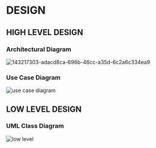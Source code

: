 # DESIGN

## HIGH LEVEL DESIGN

### Architectural Diagram


![143217303-adacd8ca-696b-46cc-a35d-6c2a6c334ea9](https://user-images.githubusercontent.com/101059765/160056838-942bfe23-3931-4a2e-831f-96218a49be79.png)


### Use Case Diagram


![use case diagram](https://user-images.githubusercontent.com/101059765/160057144-0fb5f024-7ea0-4eda-90d3-3127d4262f2a.png)


## LOW LEVEL DESIGN

### UML Class Diagram


 ![low level ](https://user-images.githubusercontent.com/101059765/160057534-a7a12fc8-f821-4249-b1bf-cc29c175e62f.png)
